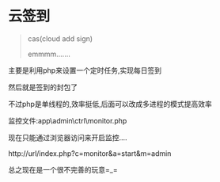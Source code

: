 # 云签到

> cas(cloud add sign)
> 
> emmmm.......

主要是利用php来设置一个定时任务,实现每日签到

然后就是签到的封包了

不过php是单线程的,效率挺低,后面可以改成多进程的模式提高效率

监控文件:app\admin\ctrl\monitor.php

现在只能通过浏览器访问来开启监控....

http://url/index.php?c=monitor&a=start&m=admin

总之现在是一个很不完善的玩意=_=